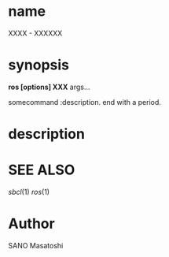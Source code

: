 # name

XXXX - XXXXXX

# synopsis

**ros [options] XXX** args...

<!-- # subcommands -->

somecommand
:description. end with a period.

# description

<!-- # options -->
<!--  -->
<!-- # Environmental Variables -->

# SEE ALSO
_sbcl_(1) _ros_(1)

# Author

SANO Masatoshi
